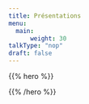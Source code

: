 ```yaml
---
title: Présentations
menu:
  main:
      weight: 30
talkType: "nop"
draft: false
---
```


{{% hero %}}

<!-- TODO: filter and search -->

{{% /hero %}}
